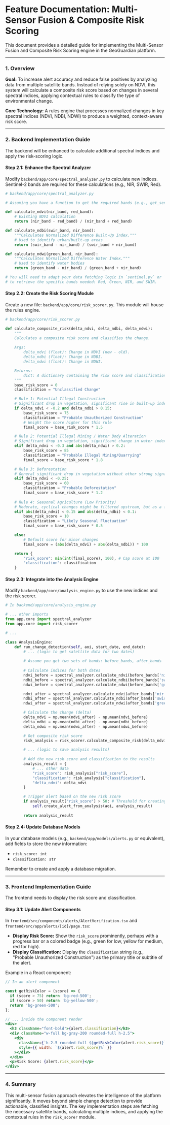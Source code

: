 # Feature Documentation: Multi-Sensor Fusion & Composite Risk Scoring

This document provides a detailed guide for implementing the Multi-Sensor Fusion and Composite Risk Scoring engine in the GeoGuardian platform.

---

### 1. Overview

**Goal:** To increase alert accuracy and reduce false positives by analyzing data from multiple satellite bands. Instead of relying solely on NDVI, this system will calculate a composite risk score based on changes in several spectral indices, applying contextual rules to classify the type of environmental change.

**Core Technology:** A rules engine that processes normalized changes in key spectral indices (NDVI, NDBI, NDWI) to produce a weighted, context-aware risk score.

---

### 2. Backend Implementation Guide

The backend will be enhanced to calculate additional spectral indices and apply the risk-scoring logic.

#### **Step 2.1: Enhance the Spectral Analyzer**

Modify `backend/app/core/spectral_analyzer.py` to calculate new indices. Sentinel-2 bands are required for these calculations (e.g., NIR, SWIR, Red).

```python
# backend/app/core/spectral_analyzer.py

# Assuming you have a function to get the required bands (e.g., get_sentinel_bands)

def calculate_ndvi(nir_band, red_band):
    # Existing NDVI calculation
    return (nir_band - red_band) / (nir_band + red_band)

def calculate_ndbi(swir_band, nir_band):
    """Calculates Normalized Difference Built-Up Index."""
    # Used to identify urban/built-up areas
    return (swir_band - nir_band) / (swir_band + nir_band)

def calculate_ndwi(green_band, nir_band):
    """Calculates Normalized Difference Water Index."""
    # Used to identify water bodies
    return (green_band - nir_band) / (green_band + nir_band)

# You will need to adapt your data fetching logic in `sentinel.py` or `satellite_data.py`
# to retrieve the specific bands needed: Red, Green, NIR, and SWIR.

```

#### **Step 2.2: Create the Risk Scoring Module**

Create a new file: `backend/app/core/risk_scorer.py`. This module will house the rules engine.

```python
# backend/app/core/risk_scorer.py

def calculate_composite_risk(delta_ndvi, delta_ndbi, delta_ndwi):
    """
    Calculates a composite risk score and classifies the change.
    
    Args:
        delta_ndvi (float): Change in NDVI (new - old).
        delta_ndbi (float): Change in NDBI.
        delta_ndwi (float): Change in NDWI.

    Returns:
        dict: A dictionary containing the risk score and classification.
    """
    base_risk_score = 0
    classification = "Unclassified Change"

    # Rule 1: Potential Illegal Construction
    # Significant drop in vegetation, significant rise in built-up index
    if delta_ndvi < -0.2 and delta_ndbi > 0.15:
        base_risk_score = 75
        classification = "Probable Unauthorized Construction"
        # Weight the score higher for this rule
        final_score = base_risk_score * 1.5 

    # Rule 2: Potential Illegal Mining / Water Body Alteration
    # Significant drop in vegetation, significant change in water index
    elif delta_ndvi < -0.3 and abs(delta_ndwi) > 0.2:
        base_risk_score = 85
        classification = "Probable Illegal Mining/Quarrying"
        final_score = base_risk_score * 1.8

    # Rule 3: Deforestation
    # General significant drop in vegetation without other strong signals
    elif delta_ndvi < -0.25:
        base_risk_score = 60
        classification = "Probable Deforestation"
        final_score = base_risk_score * 1.2
        
    # Rule 4: Seasonal Agriculture (Low Priority)
    # Moderate, cyclical changes might be filtered upstream, but as a fallback:
    elif abs(delta_ndvi) < 0.15 and abs(delta_ndbi) < 0.1:
        base_risk_score = 10
        classification = "Likely Seasonal Fluctuation"
        final_score = base_risk_score * 0.5

    else:
        # Default score for minor changes
        final_score = (abs(delta_ndvi) + abs(delta_ndbi)) * 100

    return {
        "risk_score": min(int(final_score), 100), # Cap score at 100
        "classification": classification
    }

```

#### **Step 2.3: Integrate into the Analysis Engine**

Modify `backend/app/core/analysis_engine.py` to use the new indices and the risk scorer.

```python
# In backend/app/core/analysis_engine.py

# ... other imports
from app.core import spectral_analyzer
from app.core import risk_scorer

# ...

class AnalysisEngine:
    def run_change_detection(self, aoi, start_date, end_date):
        # ... (logic to get satellite data for two dates)
        
        # Assume you get two sets of bands: before_bands, after_bands
        
        # Calculate indices for both dates
        ndvi_before = spectral_analyzer.calculate_ndvi(before_bands['nir'], before_bands['red'])
        ndbi_before = spectral_analyzer.calculate_ndbi(before_bands['swir'], before_bands['nir'])
        ndwi_before = spectral_analyzer.calculate_ndwi(before_bands['green'], before_bands['nir'])

        ndvi_after = spectral_analyzer.calculate_ndvi(after_bands['nir'], after_bands['red'])
        ndbi_after = spectral_analyzer.calculate_ndbi(after_bands['swir'], after_bands['nir'])
        ndwi_after = spectral_analyzer.calculate_ndwi(after_bands['green'], after_bands['nir'])

        # Calculate the change (delta)
        delta_ndvi = np.mean(ndvi_after) - np.mean(ndvi_before)
        delta_ndbi = np.mean(ndbi_after) - np.mean(ndbi_before)
        delta_ndwi = np.mean(ndwi_after) - np.mean(ndwi_before)

        # Get composite risk score
        risk_analysis = risk_scorer.calculate_composite_risk(delta_ndvi, delta_ndbi, delta_ndwi)

        # ... (logic to save analysis results)
        
        # Add the new risk score and classification to the results
        analysis_result = {
            # ... other data
            "risk_score": risk_analysis["risk_score"],
            "classification": risk_analysis["classification"],
            "delta_ndvi": delta_ndvi
        }

        # Trigger alert based on the new risk score
        if analysis_result["risk_score"] > 50: # Threshold for creating an alert
            self.create_alert_from_analysis(aoi, analysis_result)
            
        return analysis_result
```

#### **Step 2.4: Update Database Models**

In your database models (e.g., `backend/app/models/alerts.py` or equivalent), add fields to store the new information:

- `risk_score: int`
- `classification: str`

Remember to create and apply a database migration.

---

### 3. Frontend Implementation Guide

The frontend needs to display the risk score and classification.

#### **Step 3.1: Update Alert Components**

In `frontend/src/components/alerts/AlertVerification.tsx` and `frontend/src/app/alerts/[id]/page.tsx`:

- **Display Risk Score:** Show the `risk_score` prominently, perhaps with a progress bar or a colored badge (e.g., green for low, yellow for medium, red for high).
- **Display Classification:** Display the `classification` string (e.g., "Probable Unauthorized Construction") as the primary title or subtitle of the alert.

Example in a React component:

```jsx
// In an alert component

const getRiskColor = (score) => {
  if (score > 75) return 'bg-red-500';
  if (score > 50) return 'bg-yellow-500';
  return 'bg-green-500';
};

// ... inside the component render
<div>
  <h3 className="font-bold">{alert.classification}</h3>
  <div className="w-full bg-gray-200 rounded-full h-2.5">
    <div 
      className={`h-2.5 rounded-full ${getRiskColor(alert.risk_score)}`}
      style={{ width: `${alert.risk_score}%` }}
    ></div>
  </div>
  <p>Risk Score: {alert.risk_score}</p>
</div>
```

---

### 4. Summary

This multi-sensor fusion approach elevates the intelligence of the platform significantly. It moves beyond simple change detection to provide actionable, classified insights. The key implementation steps are fetching the necessary satellite bands, calculating multiple indices, and applying the contextual rules in the `risk_scorer` module.
